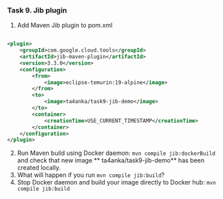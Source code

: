 ### Task 9. Jib plugin

1. Add Maven Jib plugin to pom.xml

```xml

<plugin>
    <groupId>com.google.cloud.tools</groupId>
    <artifactId>jib-maven-plugin</artifactId>
    <version>3.3.0</version>
    <configuration>
        <from>
            <image>eclipse-temurin:19-alpine</image>
        </from>
        <to>
            <image>ta4anka/task9-jib-demo</image>
        </to>
        <container>
            <creationTime>USE_CURRENT_TIMESTAMP</creationTime>
        </container>
    </configuration>
</plugin>

 ```

2. Run Maven build using Docker daemon: `mvn compile jib:dockerBuild` and check that new image **
   ta4anka/task9-jib-demo** has been
   created locally.
3. What will happen if you run `mvn compile jib:build`?
4. Stop Docker daemon and build your image directly to Docker hub: `mvn compile jib:build`

